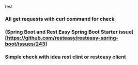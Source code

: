 test

### All get requests with curl command for check

### (Spring Boot and Rest Easy Spring Boot Starter issue)[https://github.com/resteasy/resteasy-spring-boot/issues/243]

### Simple check with idea rest clint or resteasy client

